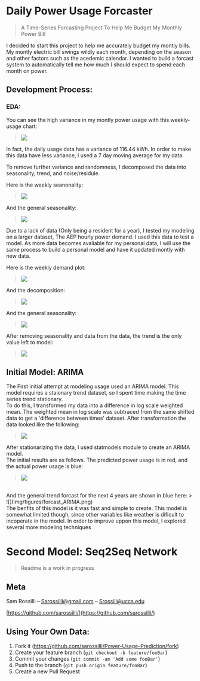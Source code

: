 # Daily Power Usage Forcaster
> A Time-Series Forcasting Project To Help Me Budget My Monthly Power Bill 

I decided to start this project to help me accurately budget my montly bills. My montly electric bill swings wildly each month, depending on the season and other factors such as the acedemic calendar. I wanted to build a forcast system to automatically tell me how much I should expect to spend each month on power.

## Development Process:
### EDA:

You can see the high variance in my montly power usage with this weekly-usage chart:

> ![](img/readme_img/personal_power_usage.png)

In fact, the daily usage data has a variance of 116.44 kWh. In order to make this data have less variance, I used a 7 day moving average for my data.

To remove further variance and randomness, I decomposed the data into seasonality, trend, and noise/residule.

Here is the weekly seanonality:

> ![](img/readme_img/weekly_season.png)

And the general seasonality:

> ![](img/readme_img/season.png)

Due to a lack of data (Only being a resident for a year), I tested my modeling on a larger dataset, The AEP hourly power demand. I used this data to test a model. As more data becomes avaliable for my personal data, I will use the same process to build a personal model and have it updated montly with new data.

Here is the weekly demand plot:

> ![](img/readme_img/aep.png)

And the decomposition:

> ![](img/readme_img/AEP_decomp.png)

And the general seasonality:

> ![](img/readme_img/AEP_seasonality.png)

After removing seasonality and data from the data, the trend is the only value left to model:

> ![](img/readme_img/trend.png)

## Initial Model: ARIMA

The First initial attempt at modeling usage used an ARIMA model. This model requires a staionary trend dataset, so I spent time making the time series trend stationary.<br>
To do this, I transformed my data into a difference in log scale weighted mean. The weighted mean in log scale was subtraced from the same shifted data to get a 'difference between times' dataset. After transformation the data looked like the following:
<br>
> ![](img/figures/mean_log.png)

After stationarizing the data, I used statmodels module to create an ARIMA model. 
<br>
The initial results are as follows.
The predicted power usage is in red, and the actual power usage is blue:
> ![](img/figures/ARIMA_Pred.png)
<br>
And the general trend forcast for the next 4 years are shown in blue here:
> ![](img/figures/forcast_ARIMA.png)
<br>
The benfits of this model is it was fast and simple to create. This model is somewhat limited though, since other variables like weather is dificult to incoperate in the model. In order to improve uppon this model, I explored several more modeling techniques

# Second Model: Seq2Seq Network
> Readme is a work in progress

## Meta

Sam Rossilli – Sarossilli@gmail.com – Srossill@uccs.edu

[https://github.com/sarossilli/](https://github.com/sarossilli/)

## Using Your Own Data:

1. Fork it (<https://github.com/sarossilli/Power-Usage-Prediction/fork>)
2. Create your feature branch (`git checkout -b feature/fooBar`)
3. Commit your changes (`git commit -am 'Add some fooBar'`)
4. Push to the branch (`git push origin feature/fooBar`)
5. Create a new Pull Request

